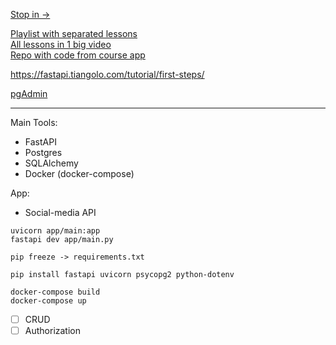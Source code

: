 [Stop in ->](https://youtu.be/0sOvCWFmrtA?t=14401)

[Playlist with separated lessons](https://youtube.com/playlist?list=PL8VzFQ8k4U1L5QpSapVEzoSfob-4CR8zM&si=mQ3UgsmNAybRtCGh)  
[All lessons in 1 big video](https://www.youtube.com/watch?v=0sOvCWFmrtA)  
[Repo with code from course app](https://github.com/Sanjeev-Thiyagarajan/fastapi-course/)

https://fastapi.tiangolo.com/tutorial/first-steps/

[pgAdmin](http://127.0.0.1:5050/)

---
Main Tools:
- FastAPI
- Postgres
- SQLAlchemy
- Docker (docker-compose)

App:
- Social-media API

```
uvicorn app/main:app
fastapi dev app/main.py

pip freeze -> requirements.txt

pip install fastapi uvicorn psycopg2 python-dotenv

docker-compose build
docker-compose up
```

- [ ] CRUD
- [ ] Authorization